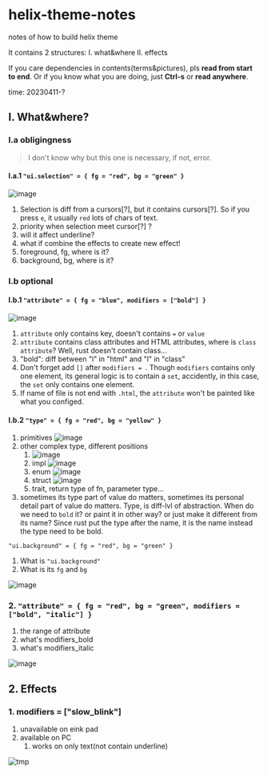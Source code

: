 # helix-theme-notes

notes of how to build helix theme

It contains 2 structures: 
I. what&where
II. effects

If you care dependencies in contents(terms&pictures), pls **read from start to end**. Or if you know what you are doing, just **Ctrl-s** or **read anywhere**.

time: 20230411-?

## I. What&where?

### I.a obligingness

> I don't know why but this one is necessary, if not, error.

#### I.a.1 `"ui.selection" = { fg = "red", bg = "green" }`

![image](https://user-images.githubusercontent.com/130418928/231174692-54f85b18-a355-4950-8510-a58f7878f7a7.png)

1. Selection is diff from a cursors[?], but it contains cursors[?]. So if you press `e`, it usually `red` lots of chars of text.
2. priority when selection meet cursor[?] ?
3. will it affect underline?
4. what if combine the effects to create new effect!
5. foreground, fg, where is it?
6. background, bg, where is it?

### I.b optional

#### I.b.1 `"attribute" = { fg = "blue", modifiers = ["bold"] }`

![image](https://user-images.githubusercontent.com/130418928/231178700-40aacc64-fbc5-4758-9237-679e8f432713.png)

1. `attribute` only contains key, doesn't contains `=` or `value`
2. `attribute` contains class attributes and HTML attributes, where is `class attribute`? Well, rust doesn't contain class...
3. "bold": diff between "l" in "html" and "l" in "class"
4. Don't forget add `[]` after `modifiers = `. Though `modifiers` contains only one element, its general logic is to contain a `set`, accidently, in this case, the `set` only contains one element.
5. If name of file is not end with `.html`, the `attribute` won't be painted like what you configed.

#### I.b.2 `"type" = { fg = "red", bg = "yellow" }`

1. primitives
![image](https://user-images.githubusercontent.com/130418928/231193203-98ca59f5-3d2d-4fa0-bca7-df857807c430.png)
2. other complex type, different positions
    1. ![image](https://user-images.githubusercontent.com/130418928/231193939-dd662843-ebd7-4801-9c84-5123e376bfbc.png)
    2. impl ![image](https://user-images.githubusercontent.com/130418928/231194202-f8c745ac-6083-4fb5-83b6-556d3882945d.png)
    3. enum ![image](https://user-images.githubusercontent.com/130418928/231193630-20d49b98-58f4-455f-a924-576eac496a73.png)
    4. struct ![image](https://user-images.githubusercontent.com/130418928/231193445-7f526666-bdb9-42ec-8623-a9e5a8d45599.png)
    5. trait, return type of fn, parameter type...
3. sometimes its type part of value do matters, sometimes its personal detail part of value do matters. Type, is diff-lvl of abstraction. When do we need to `bold` it? or paint it in other way? or just make it different from its name? Since rust put the type after the name, it is the name instead the type need to be bold.

`"ui.background" = { fg = "red", bg = "green" }`

1. What is `"ui.background"`
2. What is its `fg` and `bg`

![image](https://user-images.githubusercontent.com/130418928/231032263-cde307fa-4bb7-4cba-975c-4a06b0b5c473.png)

### 2. `"attribute" = { fg = "red", bg = "green", modifiers = ["bold", "italic"] }`

1. the range of attribute
2. what's modifiers_bold
3. what's modifiers_italic

![image](https://user-images.githubusercontent.com/130418928/231157197-9f296ee0-efad-484b-bb94-63a0b35c5d90.png)

## 2. Effects

### 1. modifiers = ["slow_blink"]

1. unavailable on eink pad
2. available on PC
    1. works on only text(not contain underline)

![tmp](https://user-images.githubusercontent.com/130418928/231166337-590b8985-e7c0-4e11-b20a-499570176e62.gif)
